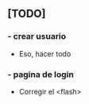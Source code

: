 ## [TODO]


### - crear usuario

- Eso, hacer todo


### - pagina de login 

- Corregir el \<flash>

